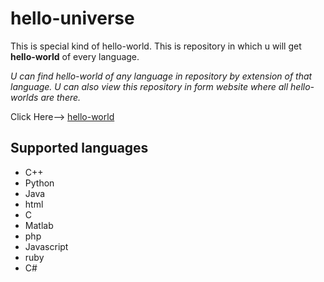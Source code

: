 # hello-universe

This is special kind of hello-world.
This is repository in which u will get **hello-world** of every language.

_U can find hello-world of any language in repository by extension of that language._
_U can also view this repository in form website where all hello-worlds are there._

Click Here--> [hello-world](https://vikasgola.github.io/Meet-hello-worlds/)

## Supported languages
- C++
- Python
- Java
- html
- C
- Matlab
- php
- Javascript
- ruby
- C#

